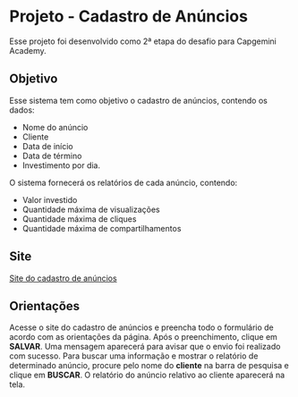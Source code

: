 # Projeto - Cadastro de Anúncios

Esse projeto foi desenvolvido como 2ª etapa do desafio para Capgemini Academy.

## Objetivo

Esse sistema tem como objetivo o cadastro de anúncios, contendo os dados:
- Nome do anúncio
- Cliente
- Data de início
- Data de término
- Investimento por dia.

O sistema fornecerá os relatórios de cada anúncio, contendo: 
- Valor investido
- Quantidade máxima de visualizações
- Quantidade máxima de cliques
- Quantidade máxima de compartilhamentos

## Site 

[Site do cadastro de anúncios](https://plgisele.github.io/cadastro-anuncio/)

## Orientações

Acesse o site do cadastro de anúncios e preencha todo o formulário de acordo com as orientações da página. Após o preenchimento, clique em **SALVAR**. Uma mensagem aparecerá para avisar que o envio foi realizado com sucesso.
Para buscar uma informação e mostrar o relatório de determinado anúncio, procure pelo nome do **cliente** na barra de pesquisa e clique em **BUSCAR**. O relatório do anúncio relativo ao cliente aparecerá na tela.

